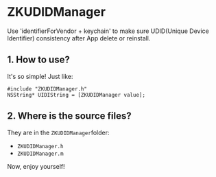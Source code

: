 # ZKUDIDManager
Use 'identifierForVendor + keychain' to make sure UDID(Unique Device Identifier) consistency after App delete or reinstall.

## 1. How to use?
It's so simple! Just like:

```
#include "ZKUDIDManager.h"
NSString* UIDIString = [ZKUDIDManager value];
```
## 2. Where is the source files?
They are in the `ZKUDIDManager`folder:   

- `ZKUDIDManager.h`  
- `ZKUDIDManager.m`  

Now, enjoy yourself!


